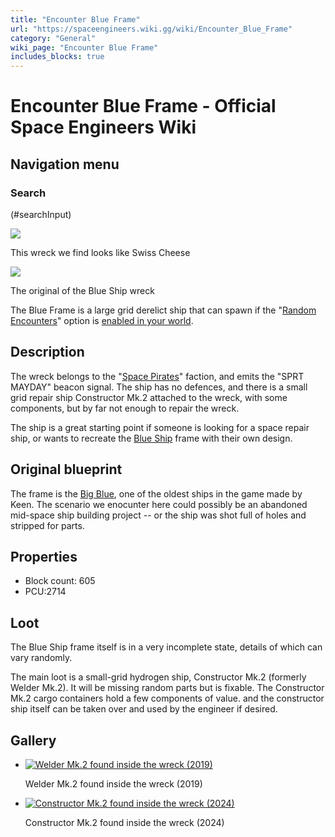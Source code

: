 ```yaml
---
title: "Encounter Blue Frame"
url: "https://spaceengineers.wiki.gg/wiki/Encounter_Blue_Frame"
category: "General"
wiki_page: "Encounter Blue Frame"
includes_blocks: true
---
```


# Encounter Blue Frame - Official Space Engineers Wiki

## Navigation menu

### Search

(#searchInput)

[![](https://spaceengineers.wiki.gg/images/thumb/Blue_frame.png/320px-Blue_frame.png?ab78c6)](https://spaceengineers.wiki.gg/wiki/File:Blue_frame.png)

This wreck we find looks like Swiss Cheese

[![](https://spaceengineers.wiki.gg/images/thumb/Blue_Ship.png/320px-Blue_Ship.png?4a2f19)](https://spaceengineers.wiki.gg/wiki/File:Blue_Ship.png)

The original of the Blue Ship wreck

The Blue Frame is a large grid derelict ship that can spawn if the "[Random Encounters](https://spaceengineers.wiki.gg/wiki/Random_Encounters "Random Encounters")" option is [enabled in your world](https://spaceengineers.wiki.gg/wiki/World_Settings "World Settings").

## Description

The wreck belongs to the "[Space Pirates](https://spaceengineers.wiki.gg/wiki/SPRT_Space_Pirates "SPRT Space Pirates")" faction, and emits the "SPRT MAYDAY" beacon signal. The ship has no defences, and there is a small grid repair ship Constructor Mk.2 attached to the wreck, with some components, but by far not enough to repair the wreck.

The ship is a great starting point if someone is looking for a space repair ship, or wants to recreate the [Blue Ship](https://spaceengineers.wiki.gg/wiki/Big_Blue "Big Blue") frame with their own design.

## Original blueprint

The frame is the [Big Blue](https://spaceengineers.wiki.gg/wiki/Big_Blue "Big Blue"), one of the oldest ships in the game made by Keen. The scenario we enocunter here could possibly be an abandoned mid-space ship building project -- or the ship was shot full of holes and stripped for parts.

## Properties

*   Block count: 605
*   PCU:2714

## Loot

The Blue Ship frame itself is in a very incomplete state, details of which can vary randomly.

The main loot is a small-grid hydrogen ship, Constructor Mk.2 (formerly Welder Mk.2). It will be missing random parts but is fixable. The Constructor Mk.2 cargo containers hold a few components of value. and the constructor ship itself can be taken over and used by the engineer if desired.

## Gallery

*   [![Welder Mk.2 found inside the wreck (2019)](https://spaceengineers.wiki.gg/images/thumb/Welder_Mk.2.png/120px-Welder_Mk.2.png?2ccf93)](https://spaceengineers.wiki.gg/wiki/File:Welder_Mk.2.png "Welder Mk.2 found inside the wreck (2019)")
    
    Welder Mk.2 found inside the wreck (2019)
    
*   [![Constructor Mk.2 found inside the wreck (2024)](https://spaceengineers.wiki.gg/images/thumb/Encounter_Blue_Frame_Constructor.png/120px-Encounter_Blue_Frame_Constructor.png?bf213f)](https://spaceengineers.wiki.gg/wiki/File:Encounter_Blue_Frame_Constructor.png "Constructor Mk.2 found inside the wreck (2024)")
    
    Constructor Mk.2 found inside the wreck (2024)